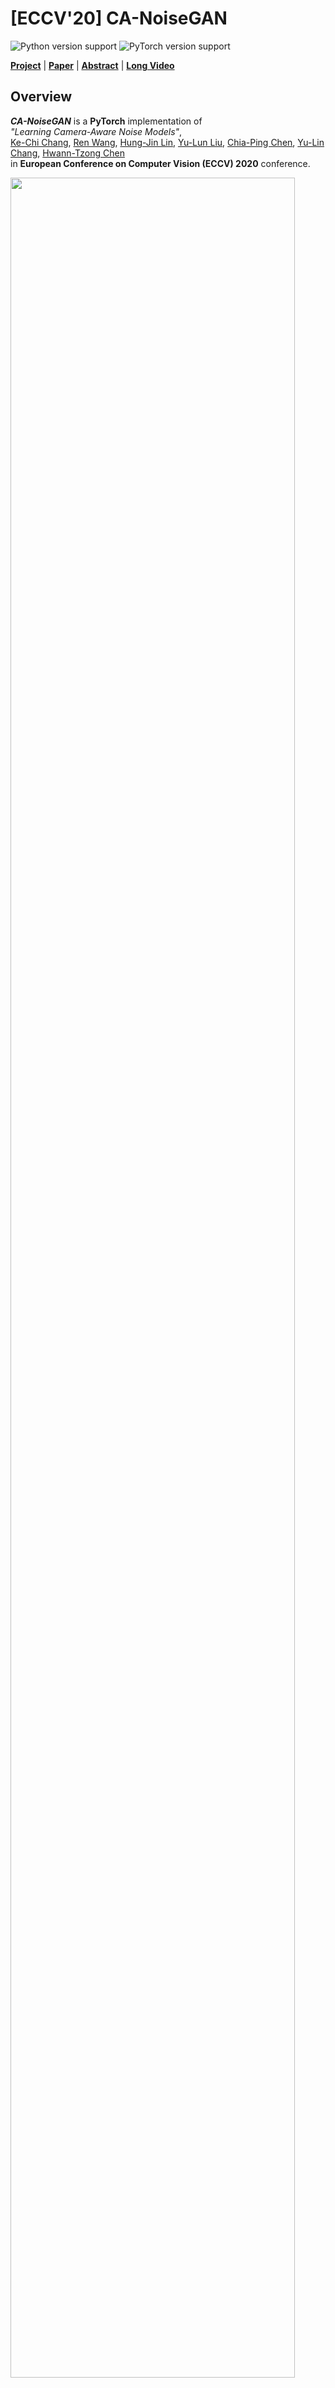 # [ECCV'20] CA-NoiseGAN

![Python version support](https://img.shields.io/badge/python-3.6-blue.svg)
![PyTorch version support](https://img.shields.io/badge/pytorch-1.1.0-red.svg)

**[Project](https://arcchang1236.github.io/CA-NoiseGAN/)** | **[Paper](https://arxiv.org/abs/2008.09370)** | **[Abstract](https://youtu.be/_VWN8oLk68Q)** | **[Long Video](https://youtu.be/_gScv9bAdTE)**

## Overview

***CA-NoiseGAN*** is a **PyTorch** implementation of  
*"Learning Camera-Aware Noise Models"*,  
[Ke-Chi Chang](http://arcchang1236.github.io/), [Ren Wang](https://tw.linkedin.com/in/ren-wang-61b273160), [Hung-Jin Lin](https://github.com/leVirve), [Yu-Lun Liu](http://www.cmlab.csie.ntu.edu.tw/~yulunliu/), [Chia-Ping Chen](https://tw.linkedin.com/in/chia-ping-chen-81674078), [Yu-Lin Chang](https://scholar.google.com/citations?user=0O9rukQAAAAJ&hl=en), [Hwann-Tzong Chen](https://htchen.github.io/)  
in **European Conference on Computer Vision (ECCV) 2020** conference.

<img src='imgs/archi.jpg' width='95%' />

**Modeling imaging sensor noise** is a fundamental problem for image processing and computer vision applications. While most previous works adopt statistical noise models, real-world noise is far more complicated and beyond what these models can describe. To tackle this issue, we propose a data-driven approach, where **a generative noise model is learned from real-world noise**. The proposed noise model is camera-aware, that is, **different noise characteristics of different camera sensors can be learned** simultaneously, and a **single learned noise model can generate different noise for different camera sensors**. Experimental results show that our method quantitatively and qualitatively outperforms existing statistical noise models and learning-based methods.

<img src='imgs/results.jpg' width='100%' />


## Requirements
This test code is implemented under **Python3**.  
Following libraries are required:

- [PyTorch](https://pytorch.org/) == 1.1.0
- see `requirements.txt` for more detail

If you want to visualize the results of Noise Flow, the libraries are also required:

- [TensorFlow](https://www.tensorflow.org/) == 1.13.0
- [tensorflow-probability](https://pypi.org/project/tensorflow-probability/) >= 0.5.0con

## Usage

1. **Prepare Data**  
   We prepare our test data as `Data.zip` in [[Google Drive]](https://drive.google.com/drive/folders/1jnv9rKEv1uTO7uyAf5fQCBHPL_4PCrhj?usp=sharing) and they are totally derived from SIDD dataset.
   Please unzip it and you can change the `data_dir` in `config.yml` into your data path.  

2. **Download Pretrained Models**  
   We provide pretrained baseline models of noise models and denoisers as `checkpoints.zip` in [[Google Dirve]](https://drive.google.com/drive/folders/1jnv9rKEv1uTO7uyAf5fQCBHPL_4PCrhj?usp=sharing).  
   Please unzip it under the root directory.

3. **Prepare Runtime Environment**  
   ```shell
   pip install -r requirements.txt
   ```

4. **Test the Noise Models and Denoisers**  
   You need to check the correctness of each path in `config.yml`.  
   Moreover, you can modify the amount of samples and patch size. See config.yml for more detail. Then, you can run the following scripts.
	- **Noise Models**
	  ```shell
	  python test_noise_models.py --config config.yml
	  ```

    - **Denoisers**
	  ```shell
	  python test_denoisers.py --config config.yml
	  ```

5. **Visual Results**  
   The results will be saved in `./samples/`, including raw images and sRGB images. We provide the metrices we used in our paper, you can evaluate the quantitative results of each model, too. 

## Citation
```
@InProceedings{chang2020learning,
	author={Chang, Ke-Chi and Wang, Ren and Lin, Hung-Jin and Liu, Yu-Lun and Chen, Chia-Ping and Chang, Yu-Lin and Chen, Hwann-Tzong},
	title={Learning Camera-Aware Noise Models},
	booktitle={Proceedings of European Conference on Computer Vision (ECCV)},
	year={2020}
}
```

## Resources
- [SIDD Dataset](https://www.eecs.yorku.ca/~kamel/sidd/)
- [Noise Flow](https://github.com/BorealisAI/noise_flow) (Tensorflow)
- [Simple Camera Pipeline](https://github.com/AbdoKamel/simple-camera-pipeline) (Python, MATLAB)

## Acknowledgement
- [Mediatek Inc.](https://www.mediatek.tw/)
